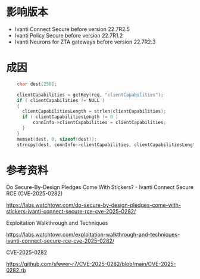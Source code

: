 # 影响版本

- Ivanti Connect Secure before version 22.7R2.5
- Ivanti Policy Secure before version 22.7R1.2
- Ivanti Neurons for ZTA gateways before version 22.7R2.3

# 成因

```c
    char dest[256];

    clientCapabilities = getKey(req, "clientCapabilities");
    if ( clientCapabilities != NULL )
    {
      clientCapabilitiesLength = strlen(clientCapabilities);
      if ( clientCapabilitiesLength != 0 )
	      connInfo->clientCapabilities = clientCapabilities;
      }
    }
    memset(dest, 0, sizeof(dest));
    strncpy(dest, connInfo->clientCapabilities, clientCapabilitiesLength);
```



# 参考资料

Do Secure-By-Design Pledges Come With Stickers? - Ivanti Connect Secure RCE (CVE-2025-0282)

https://labs.watchtowr.com/do-secure-by-design-pledges-come-with-stickers-ivanti-connect-secure-rce-cve-2025-0282/

Exploitation Walkthrough and Techniques

https://labs.watchtowr.com/exploitation-walkthrough-and-techniques-ivanti-connect-secure-rce-cve-2025-0282/

CVE-2025-0282

https://github.com/sfewer-r7/CVE-2025-0282/blob/main/CVE-2025-0282.rb